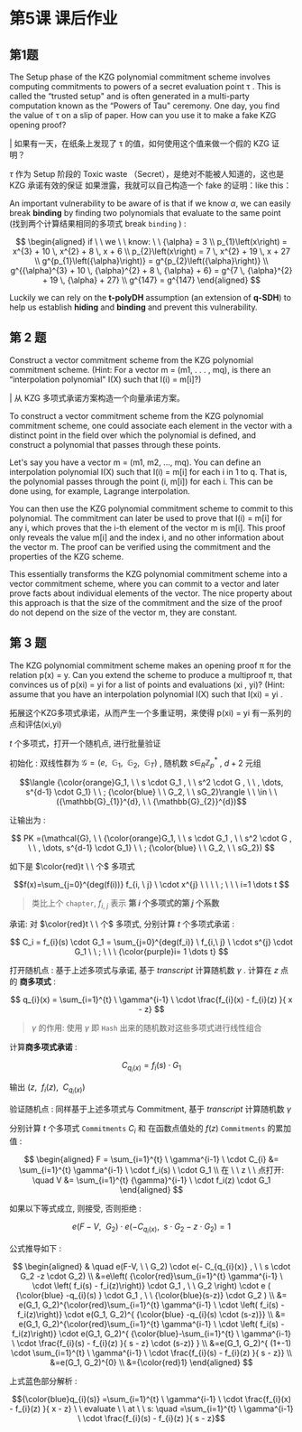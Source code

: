 # 第5课 课后作业

## 第1题 

The Setup phase of the KZG polynomial commitment scheme involves computing commitments to powers of a secret evaluation point τ . This is called the “trusted setup" and is often generated in a multi-party computation known as the “Powers of Tau" ceremony. One day, you find the value of τ on a slip of paper. How can you use it to make a fake KZG opening proof?

| 如果有一天，在纸条上发现了 τ 的值，如何使用这个值来做一个假的 KZG 证明？

$\tau$ 作为 Setup 阶段的 Toxic waste （Secret），是绝对不能被人知道的，这也是 KZG 承诺有效的保证
如果泄露，我就可以自己构造一个 fake 的证明：like this：


An important vulnerability to be aware of is that if we know $α$, we can easily break **binding** by finding two polynomials that evaluate to the same point (找到两个计算结果相同的多项式 break `binding` ) :

$$
\begin{aligned} 
if  \ \ we  \ \  know: \ \ {\alpha} = 3 \\ 
p_{1}\left(x\right) = x^{3} + 10 \, x^{2} + 8 \, x + 6 \\ p_{2}\left(x\right) = 7 \, x^{2} + 19 \, x + 27 \\ g^{p_{1}\left({\alpha}\right)} = g^{p_{2}\left({\alpha}\right)} \\ g^{{\alpha}^{3} + 10 \, {\alpha}^{2} + 8 \, {\alpha} + 6} = g^{7 \, {\alpha}^{2} + 19 \, {\alpha} + 27} \\ g^{147} = g^{147} \end{aligned}
$$

Luckily we can rely on the **t-polyDH** assumption (an extension of **q-SDH**) to help us establish **hiding** and **binding** and prevent this vulnerability.


## 第 2 题 

Construct a vector commitment scheme from the KZG polynomial commitment scheme. (Hint: For a vector m = (m1, . . . , mq), is there an “interpolation polynomial" I(X) such that I(i) = m[i]?)

| 从 KZG 多项式承诺方案构造一个向量承诺方案。

To construct a vector commitment scheme from the KZG polynomial commitment scheme, one could associate each element in the vector with a distinct point in the field over which the polynomial is defined, and construct a polynomial that passes through these points.

Let's say you have a vector m = (m1, m2, ..., mq). You can define an interpolation polynomial I(X) such that I(i) = m[i] for each i in 1 to q. That is, the polynomial passes through the point (i, m[i]) for each i. This can be done using, for example, Lagrange interpolation.

You can then use the KZG polynomial commitment scheme to commit to this polynomial. The commitment can later be used to prove that I(i) = m[i] for any i, which proves that the i-th element of the vector m is m[i]. This proof only reveals the value m[i] and the index i, and no other information about the vector m. The proof can be verified using the commitment and the properties of the KZG scheme.

This essentially transforms the KZG polynomial commitment scheme into a vector commitment scheme, where you can commit to a vector and later prove facts about individual elements of the vector. The nice property about this approach is that the size of the commitment and the size of the proof do not depend on the size of the vector m, they are constant.

## 第 3 题 
The KZG polynomial commitment scheme makes an opening proof π for the relation p(x) = y. Can you extend the scheme to produce a multiproof π, that convinces us of p(xi) = yi for a list of points and evaluations (xi , yi)? (Hint: assume that you have an interpolation polynomial I(X) such that I(xi) = yi .

拓展这个KZG多项式承诺，从而产生一个多重证明，来使得 p(xi) = yi 有一系列的点和评估(xi,yi)


$t$  个多项式，打开一个随机点, 进行批量验证

初始化 : 双线性群为  $\mathcal{G} = (e, \ \ \mathbb{G}_1, \ \ \mathbb{G}_2 , \ \ \mathbb{G}_T)$  , 随机数  $s \in_{R} {\mathbb{Z}_{p}}^{*}$   , $d+2$  元组   

$$\langle {\color{orange}G_1, \ \  s \cdot G_1 , \ \  s^2 \cdot G , \ \  , \dots, s^{d-1} \cdot G_1}  \ \ ; {\color{blue} \ \ G_2, \ \ sG_2}\rangle \ \  \in \ \ ({\mathbb{G}_{1}}^{d}, \ \ {\mathbb{G}_{2}}^{d})$$

让输出为 : 

$$
PK =(\mathcal{G}, \ \  {\color{orange}G_1, \ \  s \cdot G_1 , \ \  s^2 \cdot G , \ \  , \dots, s^{d-1} \cdot G_1}  \ \ ; {\color{blue} \ \ G_2, \ \ sG_2})
$$

如下是 $\color{red}t \ \ 个$  多项式  

$$f(x)=\sum_{j=0}^{deg(f(i))}  f_{i, \ j} \ \cdot x^{j} \ \ \ \ ; \ \ \ i=1 \dots t $$

>  类比上个 `chapter`,  $f_{i, \ j}$  表示 **第  $i$  个多项式的第 $j$ 个系数**

承诺:  对 $\color{red}t \ \ 个$  多项式, 分别计算 $t$ 个多项式承诺 :

$$
C_i = f_{i}(s) \cdot G_1 = \sum_{j=0}^{deg(f_i)} \ f_{i,\ j} \ \cdot s^{j} \cdot G_1 \ \ ; \ \ \ {\color{purple}i= 1 \dots t}
$$

打开随机点 :  基于上述多项式与承诺, 基于 $transcript$  计算随机数  $\gamma$  .  计算在 $z$  点的 **商多项式** : 

$$
q_{i}(x) = \sum_{i=1}^{t} \ \gamma^{i-1} \ \cdot \frac{f_{i}(x) - f_{i}(z) }{ x - z}
$$

>  $\gamma$  的作用:  使用 $\gamma$  即 `Hash` 出来的随机数对这些多项式进行线性组合

计算**商多项式承诺** :

$$
C_{q_{i}(x)} = f_{i}(s) \cdot G_1
$$

输出 $(z, \ \ f_{i}(z), \ \ C_{q_{i}(x)})$  

验证随机点 : 同样基于上述多项式与 Commitment, 基于 $transcript$  计算随机数  $\gamma$  

分别计算  $t$  个多项式 `Commitments`  $C_i$   和  在函数点值处的 $f(z)$  `Commitments`  的累加值 : 

$$
\begin{aligned}
F = \sum_{i=1}^{t} \ \gamma^{i-1} \ \cdot C_{i} &= \sum_{i=1}^{t}  \gamma^{i-1}  \ \cdot f_i(s) \ \cdot G_1 \\
在 \ \ z \ \  点打开: \quad V &= \sum_{i=1}^{t} {\gamma}^{i-1} \ \cdot  f_i(z) \cdot G_1
\end{aligned}
$$

如果以下等式成立, 则接受, 否则拒绝 : 

$$
e(F-V, \ \ G_2) \cdot e(- C_{q_{i}(x)} , \ \ s \cdot G_2 -z \cdot G_2)= 1
$$

公式推导如下 :

$$
\begin{aligned}
& \quad e(F-V, \ \ G_2) \cdot e(- C_{q_{i}(x)} , \ \ s \cdot G_2 -z \cdot G_2) \\
&=e\left( {\color{red}\sum_{i=1}^{t} \gamma^{i-1} \ \cdot \left( f_i(s) - f_i(z)\right)} \cdot G_1 , \ \ G_2 \right) \cdot e ( {\color{blue} -q_{i}(s) } \cdot G_1  , \ \ {\color{blue}(s-z)} \cdot G_2  )  \\
&= e(G_1, G_2)^{\color{red}\sum_{i=1}^{t} \gamma^{i-1} \ \cdot \left(  f_i(s) - f_i(z)\right)} \cdot e(G_1, G_2)^{ {\color{blue} -q_{i}(s) \cdot (s-z)}} \\
&= e(G_1, G_2)^{\color{red}\sum_{i=1}^{t} \gamma^{i-1} \ \cdot \left(  f_i(s) - f_i(z)\right)}  \cdot e(G_1, G_2)^{ {\color{blue}-\sum_{i=1}^{t} \ \gamma^{i-1} \ \cdot \frac{f_{i}(s) - f_{i}(z) }{ s - z} \cdot (s-z)} } \\
&=e(G_1, G_2)^{ (1+-1) \cdot \sum_{i=1}^{t} \ \gamma^{i-1} \ \cdot \frac{f_{i}(s) - f_{i}(z) }{ s - z}} \\
&=e(G_1, G_2)^{0} \\
&={\color{red}1}
\end{aligned}
$$

上式蓝色部分解析 :

$${\color{blue}q_{i}(s)} =\sum_{i=1}^{t} \ \gamma^{i-1} \ \cdot \frac{f_{i}(x) - f_{i}(z) }{ x - z} \ \  evaluate  \ \ at \ \ s: \quad =\sum_{i=1}^{t} \ \gamma^{i-1} \ \cdot \frac{f_{i}(s) - f_{i}(z) }{ s - z}$$



